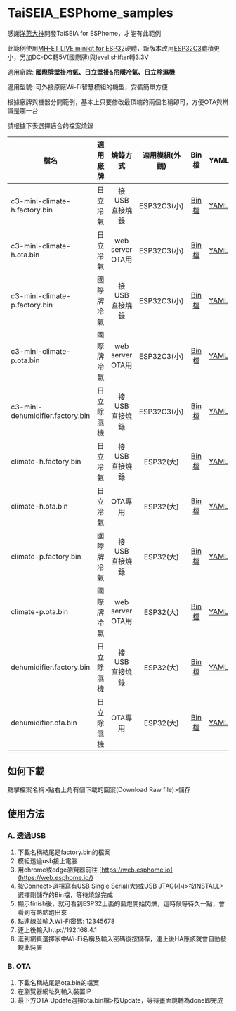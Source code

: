 # TaiSEIA_ESPhome_samples

感謝[洋蔥大神](https://github.com/tsunglung/taixia)開發TaiSEIA for ESPhome，才能有此範例

此範例使用[MH-ET LIVE minikit for ESP32](https://doc.riot-os.org/group__boards__esp32__mh-et-live-minikit.html)硬體，新版本改用[ESP32C3](https://www.nologo.tech/product/esp32/esp32c3/esp32c3supermini/esp32C3SuperMini.html)體積更小，另加DC-DC轉5V(國際牌)與level shifter轉3.3V

適用廠牌: **國際牌壁掛冷氣、日立壁掛&吊隱冷氣、日立除濕機**

適用型號: 可外接原廠Wi-Fi智慧模組的機型，安裝簡單方便

根據廠牌與機器分開範例，基本上只要修改最頂端的兩個名稱即可，方便OTA與辨識是哪一台

請根據下表選擇適合的檔案燒錄

| 檔名 | 適用廠牌 | 燒錄方式 | 適用模組(外觀) | Bin檔 | YAML |
|-------|:-----:|:-----:|:-----:|:-----:|-------|
| c3-mini-climate-h.factory.bin | 日立冷氣 |  接USB直接燒錄  | ESP32C3(小) | [Bin檔](https://github.com/xangin/TaiSEIA_ESPhome_samples/blob/main/c3-mini-climate-h.factory.bin) | [YAML](https://github.com/xangin/TaiSEIA_ESPhome_samples/blob/main/Hitachi/Climate-ESP32C3.yaml) |
| c3-mini-climate-h.ota.bin | 日立冷氣 |  web server OTA用  | ESP32C3(小) | [Bin檔](https://github.com/xangin/TaiSEIA_ESPhome_samples/blob/main/c3-mini-climate-h.ota.bin) | [YAML](https://github.com/xangin/TaiSEIA_ESPhome_samples/blob/main/Hitachi/Climate-ESP32C3.yaml) |
| c3-mini-climate-p.factory.bin | 國際牌冷氣 |  接USB直接燒錄  | ESP32C3(小) | [Bin檔](https://github.com/xangin/TaiSEIA_ESPhome_samples/blob/main/c3-mini-climate-p.factory.bin) | [YAML](https://github.com/xangin/TaiSEIA_ESPhome_samples/blob/main/Panasonic/Climate-sample-ESP32C3.yaml) |
| c3-mini-climate-p.ota.bin |  國際牌冷氣  |  web server OTA用  | ESP32C3(小) | [Bin檔](https://github.com/xangin/TaiSEIA_ESPhome_samples/blob/main/c3-mini-climate-p.ota.bin) | [YAML](https://github.com/xangin/TaiSEIA_ESPhome_samples/blob/main/Panasonic/Climate-sample-ESP32C3.yaml) |
| c3-mini-dehumidifier.factory.bin |  日立除濕機  |  接USB直接燒錄  | ESP32C3(小) | [Bin檔](https://github.com/xangin/TaiSEIA_ESPhome_samples/blob/main/c3-mini-dehumidifier.factory.bin) | [YAML](https://github.com/xangin/TaiSEIA_ESPhome_samples/blob/main/Hitachi/Dehumidifier-ESP32C3.yaml) |
| climate-h.factory.bin |  日立冷氣  |  接USB直接燒錄  | ESP32(大) | [Bin檔](https://github.com/xangin/TaiSEIA_ESPhome_samples/blob/main/climate-h.factory.bin) | [YAML](https://github.com/xangin/TaiSEIA_ESPhome_samples/blob/main/Hitachi/Climate-ESP32.yaml) |
| climate-h.ota.bin |  日立冷氣  |  OTA專用  | ESP32(大) | [Bin檔](https://github.com/xangin/TaiSEIA_ESPhome_samples/blob/main/climate-h.ota.bin) | [YAML](https://github.com/xangin/TaiSEIA_ESPhome_samples/blob/main/Hitachi/Climate-ESP32.yaml) |
| climate-p.factory.bin |  國際牌冷氣  |  接USB直接燒錄  | ESP32(大) | [Bin檔](https://github.com/xangin/TaiSEIA_ESPhome_samples/blob/main/climate-p.factory.bin) | [YAML](https://github.com/xangin/TaiSEIA_ESPhome_samples/blob/main/Panasonic/Climate-sample-ESP32.yaml) |
| climate-p.ota.bin |  國際牌冷氣  |  web server OTA用  | ESP32(大) | [Bin檔](https://github.com/xangin/TaiSEIA_ESPhome_samples/blob/main/climate-p.ota.bin) | [YAML](https://github.com/xangin/TaiSEIA_ESPhome_samples/blob/main/Panasonic/Climate-sample-ESP32.yaml) |
| dehumidifier.factory.bin |  日立除濕機  |  接USB直接燒錄  | ESP32(大) | [Bin檔](https://github.com/xangin/TaiSEIA_ESPhome_samples/blob/main/dehumidifier.factory.bin) | [YAML](https://github.com/xangin/TaiSEIA_ESPhome_samples/blob/main/Hitachi/Dehumidifier-ESP32.yaml) |
| dehumidifier.ota.bin |  日立除濕機  |  OTA專用  | ESP32(大) | [Bin檔](https://github.com/xangin/TaiSEIA_ESPhome_samples/blob/main/dehumidifier.ota.bin) | [YAML](https://github.com/xangin/TaiSEIA_ESPhome_samples/blob/main/Hitachi/Dehumidifier-ESP32.yaml) |

## 如何下載

點擊檔案名稱>點右上角有個下載的圖案(Download Raw file)>儲存

## 使用方法

### A. 透過USB

1. 下載名稱結尾是factory.bin的檔案
2. 模組透過usb接上電腦
3. 用chrome或edge瀏覽器前往 [https://web.esphome.io](https://web.esphome.io/)
4. 按Connect>選擇寫有USB Single Serial(大)或USB JTAG(小)>按INSTALL>選擇剛儲存的Bin檔，等待燒錄完成
5. 顯示finish後，就可看到ESP32上面的藍燈開始閃爍，這時候等待久一點，會看到有熱點跑出來
6. 點連線並輸入Wi-Fi密碼: 12345678
7. 連上後輸入http://192.168.4.1
8. 進到網頁選擇家中Wi-Fi名稱及輸入密碼後按儲存，連上後HA應該就會自動發現此裝置

### B. OTA

1. 下載名稱結尾是ota.bin的檔案
2. 在瀏覽器網址列輸入裝置IP
3. 最下方OTA Update選擇ota.bin檔>按Update，等待畫面跳轉為done即完成


